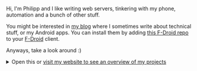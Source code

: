 Hi, I'm Philipp and I like writing web servers, tinkering with my phone, automation and a bunch of other stuff.

You might be interested in [my blog](https://blog.010.one) where I sometimes write about technical stuff, or my Android apps. You can install them by adding [this F-Droid repo](https://github.com/xarantolus/fdroid) to your [F-Droid](https://f-droid.org/) client.

Anyways, take a look around :)

<details>
  <summary>Open this or <a href="https://010.one/">visit my website to see an overview of my projects</a></summary>

{{ range .Categories }}
#### {{.Name}}{{with .Description}}
{{.}}{{end}}
{{range .Repos}}
- {{with . | repo}}[{{.Name}}]({{.Link}}{{with .Title}} "{{.}}"{{end}}): {{.Desc | transform}}{{end}}{{end}}
{{end}}

</details>
